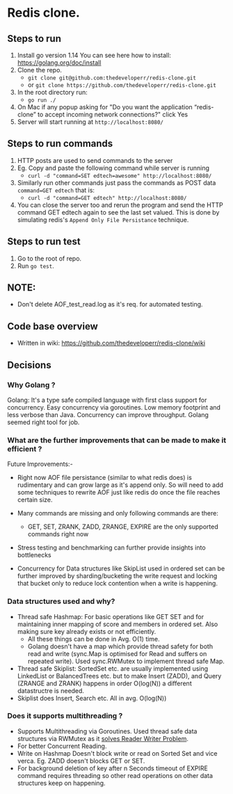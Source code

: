 # Redis clone.

## Steps to run
1. Install go version 1.14 You can see here how to install: https://golang.org/doc/install
2. Clone the repo.
   - `git clone git@github.com:thedeveloperr/redis-clone.git`  
   - or  `git clone https://github.com/thedeveloperr/redis-clone.git`
3. In the root directory run:
   - `go run ./`
4. On Mac if any popup asking for "Do you want the application “redis-clone” to accept incoming network connections?" click Yes
5. Server will start running at ```http://localhost:8080/```


## Steps to run commands
1. HTTP posts are used to send commands to the server
2. Eg. Copy and paste the following command while server is running 
   - `curl -d "command=SET edtech=awesome" http://localhost:8080/`
3. Similarly run other commands just pass the commands as POST data `command=GET edtech` that is: 
   - `curl -d "command=GET edtech" http://localhost:8080/` 
4. You can close the server too and rerun the program and send the HTTP command GET edtech again to see the last set valued. This is done by simulating redis's `Append Only File Persistance` technique.

## Steps to run test
1. Go to the root of repo.
2. Run `go test`.

## NOTE:
- Don't delete AOF_test_read.log as it's req. for automated testing.

## Code base overview
- Written in wiki: https://github.com/thedeveloperr/redis-clone/wiki


## Decisions

### Why Golang ?
   Golang: It's a type safe compiled language with first class support for concurrency. Easy concurrency via goroutines. Low memory footprint and less verbose than Java. Concurrency can improve throughput. Golang seemed right tool for job.

### What are the further improvements that can be made to make it efficient ?
  Future Improvements:-
  - Right now AOF file persistance (similar to what redis does) is rudimentary and can grow large as it's append only. So will need to add some techniques to rewrite AOF just like redis do once the file reaches certain size.
  - Many commands are missing and only following commands are there:
    - GET, SET, ZRANK, ZADD, ZRANGE, EXPIRE are the only supported commands right now

  - Stress testing and benchmarking can further provide insights into bottlenecks
  - Concurrency for Data structures like SkipList used in ordered set can be further improved by sharding/bucketing the write request and locking that bucket only to reduce lock contention when a write is happening.


### Data structures used and why?
  - Thread safe Hashmap: For basic operations like GET SET and for maintaining inner mapping of score and members in ordered set. Also making sure key already exists or not efficiently.
    * All these things can be done in Avg. O(1) time.
    * Golang doesn't have a map which provide thread safety for both read and write (sync.Map is optimised for Read and suffers on repeated write). Used sync.RWMutex to implement thread safe Map.
  - Thread safe Skiplist: SortedSet etc. are usually implemented using LinkedList or BalancedTrees etc. but to make Insert (ZADD), and Query (ZRANGE and ZRANK) happens in order O(log(N)) a different datastructre is needed.
  - Skiplist does Insert, Search etc. All in avg. O(log(N))

### Does it supports multithreading ?
 - Supports Multithreading via Goroutines. Used thread safe data structures via RWMutex as it [solves Reader Writer Problem](https://en.wikipedia.org/wiki/Readers%E2%80%93writer_lock). 
 - For better Concurrent Reading.
 - Write on Hashmap Doesn't block write or read on Sorted Set and vice verca. Eg. ZADD doesn't blocks GET or SET.
 - For background deletion of key after n Seconds timeout of EXPIRE command requires threading so other read operations on other data structures keep on happening.
